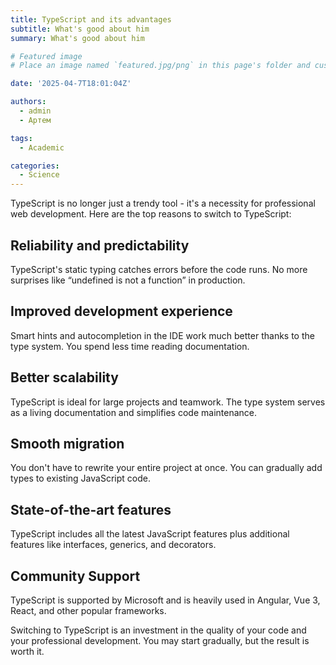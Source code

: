 ```yaml
---
title: TypeScript and its advantages
subtitle: What's good about him
summary: What's good about him

# Featured image
# Place an image named `featured.jpg/png` in this page's folder and customize its options here.

date: '2025-04-7T18:01:04Z'

authors:
  - admin
  - Артем

tags:
  - Academic

categories:
  - Science
---
```


TypeScript is no longer just a trendy tool - it's a necessity for professional web development. Here are the top reasons to switch to TypeScript:

## Reliability and predictability
TypeScript's static typing catches errors before the code runs. No more surprises like “undefined is not a function” in production.

## Improved development experience
Smart hints and autocompletion in the IDE work much better thanks to the type system. You spend less time reading documentation.

## Better scalability
TypeScript is ideal for large projects and teamwork. The type system serves as a living documentation and simplifies code maintenance.

## Smooth migration
You don't have to rewrite your entire project at once. You can gradually add types to existing JavaScript code.

## State-of-the-art features
TypeScript includes all the latest JavaScript features plus additional features like interfaces, generics, and decorators.

## Community Support
TypeScript is supported by Microsoft and is heavily used in Angular, Vue 3, React, and other popular frameworks.

Switching to TypeScript is an investment in the quality of your code and your professional development. You may start gradually, but the result is worth it.
